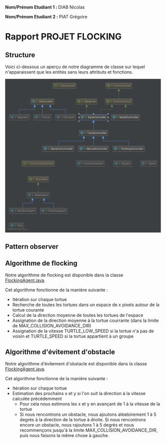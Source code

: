 
**Nom/Prénom Etudiant 1 :** DIAB Nicolas

**Nom/Prénom Etudiant 2 :** PIAT Grégoire

# Rapport PROJET FLOCKING

## Structure
Voici ci-dessous un aperçu de notre diagramme de classe sur lequel n'apparaissent que les entités sans leurs attributs et fonctions.

![diagram](/images/ClassDiagram.png)

## Pattern observer

## Algorithme de flocking
Notre algorithme de flocking est disponible dans la classe [FlockingAgent.java](/src/main/java/tortue/model/agent/FlockingAgent.java).

Cet algorithme fonctionne de la manière suivante :
 * Itération sur chaque tortue
 * Recherche de toutes les tortues dans un espace de x pixels autour de la tortue courante
 * Calcul de la direction moyenne de toutes les tortues de l'espace
 * Assignation de la direction moyenne à la tortue courrante (dans la limite de MAX_COLLISION_AVOIDANCE_DIR)
 * Assignation de la vitesse TURTLE_LOW_SPEED si la tortue n'a pas de voisin et TURTLE_SPEED si la tortue appartient à un groupe

## Algorithme d'évitement d'obstacle
Notre algorithme d'évitement d'obstacle est disponible dans la classe [FlockingAgent.java](/src/main/java/tortue/model/agent/FlockingAgent.java).

Cet algorithme fonctionne de la manière suivante :
 * Itération sur chaque tortue
 * Estimation des prochains x et y si l'on suit la direction à la vitesse calculée précédemment
    * Pour cela nous estimons les x et y en avançant de 1 à la vitesse de la tortue
    * Si nous rencontrons un obstacle, nous ajoutons aléatoirement 1 à 5 degrés à la direction de la tortue à droite. Si nous rencontrons encore un obstacle, nous rajoutons 1 à 5 degrés et nous recommençons jusqu'à la limite MAX_COLLISION_AVOIDANCE_DIR, puis nous faisons la même chose à gauche.